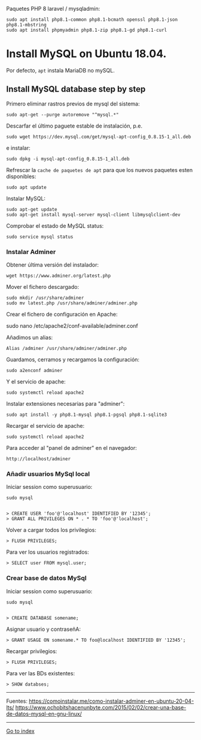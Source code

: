 Paquetes PHP 8 laravel / mysqladmin:

    sudo apt install php8.1-common php8.1-bcmath openssl php8.1-json php8.1-mbstring
    sudo apt install phpmyadmin php8.1-zip php8.1-gd php8.1-curl


# Install MySQL on Ubuntu 18.04.

Por defecto, `apt` instala MariaDB no mySQL.


## Install MySQL database step by step

Primero eliminar rastros previos de mysql del sistema:

    sudo apt-get --purge autoremove "^mysql.*"


Descarfar el último paguete estable de instalación, p.e.

    sudo wget https://dev.mysql.com/get/mysql-apt-config_0.8.15-1_all.deb


e instalar:

    sudo dpkg -i mysql-apt-config_0.8.15-1_all.deb


Refrescar la `cache de paquetes de apt` para que los nuevos paquetes esten disponibles:

    sudo apt update


Instalar MySQL:

    sudo apt-get update
    sudo apt-get install mysql-server mysql-client libmysqlclient-dev


Comprobar el estado de MySQL status:

    sudo service mysql status


### Instalar Adminer

Obtener última versión del instalador:

    wget https://www.adminer.org/latest.php

Mover el fichero descargado:

    sudo mkdir /usr/share/adminer
    sudo mv latest.php /usr/share/adminer/adminer.php

Crear el fichero de configuración en Apache:

sudo nano /etc/apache2/conf-available/adminer.conf

Añadimos un alias:

    Alias /adminer /usr/share/adminer/adminer.php

Guardamos, cerramos y recargamos la configuración:

    sudo a2enconf adminer

Y el servicio de apache:

    sudo systemctl reload apache2

Instalar extensiones necesarias para "adminer":

    sudo apt install -y php8.1-mysql php8.1-pgsql php8.1-sqlite3

Recargar el servicio de apache:

    sudo systemctl reload apache2

Para acceder al "panel de adminer" en el navegador:

    http://localhost/adminer


### Añadir usuarios MySql local

Iniciar session como superusuario:

    sudo mysql


    > CREATE USER 'foo'@'localhost' IDENTIFIED BY '12345';
    > GRANT ALL PRIVILEGES ON * . * TO 'foo'@'localhost';

Volver a cargar todos los privilegios:

    > FLUSH PRIVILEGES;

Para ver los usuarios registrados:

    > SELECT user FROM mysql.user;


### Crear base de datos MySql

Iniciar session como superusuario:

    sudo mysql


    > CREATE DATABASE somename;



Asignar usuario y contraseñA:

    > GRANT USAGE ON somename.* TO foo@localhost IDENTIFIED BY '12345';

Recargar privilegios:

    > FLUSH PRIVILEGES;


Para ver las BDs existentes:

    > SHOW databses;

***

Fuentes:
https://comoinstalar.me/como-instalar-adminer-en-ubuntu-20-04-lts/
https://www.ochobitshacenunbyte.com/2015/02/02/crear-una-base-de-datos-mysql-en-gnu-linux/


***

[Go to index](../../README.md)

